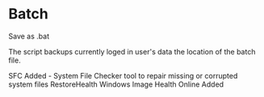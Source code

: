 # Batch
Save as .bat

The script backups currently loged in user's data the location of the batch file.

SFC Added - System File Checker tool to repair missing or corrupted system files 
RestoreHealth Windows Image Health Online Added
